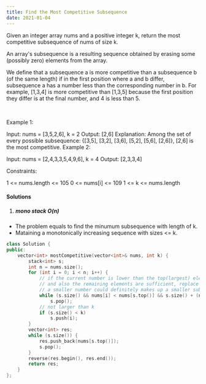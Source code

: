 ```yaml
---
title: Find the Most Competitive Subsequence
date: 2021-01-04
---
```

Given an integer array nums and a positive integer k, return the most competitive subsequence of nums of size k.

An array's subsequence is a resulting sequence obtained by erasing some (possibly zero) elements from the array.

We define that a subsequence a is more competitive than a subsequence b (of the same length) if in the first position where a and b differ, subsequence a has a number less than the corresponding number in b. For example, [1,3,4] is more competitive than [1,3,5] because the first position they differ is at the final number, and 4 is less than 5.

 

Example 1:

Input: nums = [3,5,2,6], k = 2
Output: [2,6]
Explanation: Among the set of every possible subsequence: {[3,5], [3,2], [3,6], [5,2], [5,6], [2,6]}, [2,6] is the most competitive.
Example 2:

Input: nums = [2,4,3,3,5,4,9,6], k = 4
Output: [2,3,3,4]
 

Constraints:

1 <= nums.length <= 105
0 <= nums[i] <= 109
1 <= k <= nums.length


#### Solutions

1. ##### mono stack O(n)

- The problem equals to find the minumum subsequence with length of k.
- Mataining a monotonically increasing sequence with sizes <= k.

```cpp
class Solution {
public:
    vector<int> mostCompetitive(vector<int>& nums, int k) {
        stack<int> s;
        int n = nums.size();
        for (int i = 0; i < n; i++) {
            // if the current number is lower than the top(largest) element of the stack.
            // and also the remaining elements are sufficient, replace the top number with 
            // a smaller number could definitely makes up a smaller subsequence.
            while (s.size() && nums[i] < nums[s.top()] && s.size() + (n - i - 1) >= k)
                s.pop();
            // not larger than k
            if (s.size() < k)
                s.push(i);
        }
        vector<int> res;
        while (s.size()) {
            res.push_back(nums[s.top()]);
            s.pop();
        }
        reverse(res.begin(), res.end());
        return res;
    }
};

```